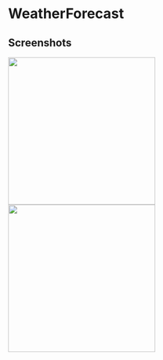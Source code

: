 # WeatherForecast



## Screenshots
<div>
  <img src=https://github.com/user-attachments/assets/0b618046-e157-4b33-8f58-574f4c556b0a width=300>
  <img src= https://github.com/user-attachments/assets/8ac1c340-5131-48ec-9282-4b094714762d width=300>


</div>
